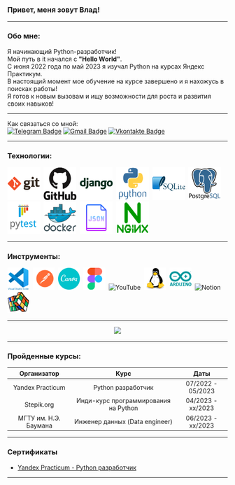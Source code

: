 ### Привет, меня зовут Влад!

---

### Обо мне:

Я начинающий Python-разработчик!  
Мой путь в it начался с **"Hello World"**.  
С июня 2022 года по май 2023 я изучал Python на курсах Яндекс Практикум.  
В настоящий момент мое обучение на курсе завершено и я нахожусь в поисках работы!  
Я готов к новым вызовам и ищу возможности для роста и развития своих навыков!  

---

Как связаться со мной:  
[![Telegram Badge](https://img.shields.io/badge/-Telegram-blue?style=flat&logo=Telegram&logoColor=white)](https://t.me/V_I_Pronin) 
[![Gmail Badge](https://img.shields.io/badge/-Gmail-red?style=flat&logo=Gmail&logoColor=white)](mailto:proninvladislav@gmail.com) 
[![Vkontakte Badge](https://img.shields.io/badge/-VK-blue?style=flat&logo=VK&color=0077FF)](https://vk.com/id138305953) 
<!-- [![Discord Badge](https://img.shields.io/badge/-Discord-blue?style=shields.io&logo=Discord&color=5865F2&logoColor=FFFFFF)](VIPronin#1987) -->

<!--
[![LinkedIn](https://img.shields.io/badge/LinkedIn-0077B5?style=for-the-badge&logo=linkedin&logoColor=white)](https://linkedin.com/in/ольга-мелихова-78563192) 

---

### Социальные сети:

  <div id="badges">
    <a href="https://vk.com/id138305953" target="_blank">
      <img src="https://cdn-icons-png.flaticon.com/512/145/145813.png" width="40" height="40" alt="VK Badge"/>
    </a>
-->
---

### Технологии:

<div>
  <img src="https://github.com/devicons/devicon/blob/master/icons/git/git-original-wordmark.svg" title="git" alt="git" width="75" height="75"/>&nbsp;
  <img src="https://github.com/devicons/devicon/blob/master/icons/github/github-original-wordmark.svg" title="git-hub" alt="git-hub" width="75" height="75"/>&nbsp;  
  <img src="https://github.com/devicons/devicon/blob/master/icons/django/django-plain-wordmark.svg" title="django" alt="django" width="75" height="75"/>&nbsp;  
  <img src="https://github.com/devicons/devicon/blob/master/icons/python/python-original-wordmark.svg" title="Python" alt="Python" width="75" height="75"/>&nbsp;  
  <img src="https://github.com/devicons/devicon/blob/master/icons/sqlite/sqlite-original-wordmark.svg" title="sqlite" alt="sqlite" width="75" height="75"/>&nbsp;  
  <img src="https://github.com/devicons/devicon/blob/master/icons/postgresql/postgresql-original-wordmark.svg" title="PostgreSQL" alt="PostgreSQL" width="75" height="75"/>&nbsp;  
  <img src="https://github.com/devicons/devicon/blob/master/icons/pytest/pytest-original-wordmark.svg" title="pytest" alt="pytest" width="75" height="75"/>&nbsp;  
  <img src="https://github.com/devicons/devicon/blob/master/icons/docker/docker-original-wordmark.svg" title="docker" alt="docker" width="75" height="75"/>&nbsp;  
  <img src="https://github.com/VIPronin/VIPronin/blob/main/icons/json/icons8-json-96.png" title="JSON" alt="JSON" width="75" height="75"/>&nbsp;  
  <img src="https://github.com/VIPronin/VIPronin/blob/main/icons/nginx/nginx-1.svg" title="nginx" alt="nginx" width="75" height="75"/>&nbsp;  
</div>

---

### Инструменты:

<div>
  <img src="https://github.com/devicons/devicon/blob/master/icons/vscode/vscode-original-wordmark.svg" title="vscode" alt="vscode" width="50" height="50"/>&nbsp;  
  <img src="https://github.com/VIPronin/VIPronin/blob/main/icons/postman/postman.svg" title="Postman" alt="Postman" width="50" height="50"/>&nbsp;  
  <img src="https://github.com/devicons/devicon/blob/master/icons/canva/canva-original.svg" title="canva" alt="canva" width="50" height="50"/>&nbsp;
  <img src="https://github.com/devicons/devicon/blob/master/icons/figma/figma-original.svg" title="figma" alt="figma" width="50" height="50"/>&nbsp;
  <img src="https://upload.wikimedia.org/wikipedia/commons/9/9e/YouTube_Logo_%282013-2017%29.svg" title="YouTube" alt="YouTube" width="50" height="50"/>&nbsp;
  <img src="https://github.com/devicons/devicon/blob/master/icons/linux/linux-original.svg" title="linux" alt="linux" width="50" height="50"/>&nbsp;
  <img src="https://github.com/devicons/devicon/blob/master/icons/arduino/arduino-original-wordmark.svg" title="Arduino" alt="Arduino" width="50" height="50"/>&nbsp;  
  <img src="https://upload.wikimedia.org/wikipedia/commons/e/e9/Notion-logo.svg" title="Notion" alt="Notion" width="50" height="50"/>&nbsp;  
  <img src="https://github.com/VIPronin/VIPronin/blob/main/icons/rubik/icons8-%D0%BA%D1%83%D0%B1%D0%B8%D0%BA-%D1%80%D1%83%D0%B1%D0%B8%D0%BA%D0%B0-100.png" title="Problem Solving" alt="Problem Solving" width="50" height="50"/>&nbsp;  
</div>

---


<p align="center">
  <!--<img height="50%" width="auto" src ="https://github-readme-stats.vercel.app/api?username=VIPronin&show_icons=true&count_private=true&theme=darcula&hide_border=true&hide=issues,contribs&bg_color=00000000">-->
  <img height="50%" width="auto" src ="https://github-readme-stats.vercel.app/api/top-langs/?username=VIPronin&layout=compact&hide_border=true&theme=darcula&bg_color=00000000&langs_count=6&hide=jupyter%20notebook,tex,css,php&exclude_repo=Pacman-AI">
<br>
<!-- 
  <a href="https://www.buymeacoffee.com/VIPronin"> <img align="center" src="https://cdn.buymeacoffee.com/buttons/v2/default-orange.png" height="50" width="210" alt="aveek.saha" /></a> -->
  
</p>

--- 

 ### Пройденные курсы:

|     **Организатор**    |                  **Курс**                     |      **Даты**     |
| :--------------------: | :-------------------------------------------: | :---------------: |
| Yandex Practicum       | Python разработчик                            | 07/2022 - 05/2023 |
| Stepik.org             | Инди-курс программирования на Python          | 04/2023 - xx/2023 |
| МГТУ им. Н.Э. Баумана  | Инженер данных (Data engineer)                | 06/2023 - xx/2023 |


--- 


### Сертификаты
* [Yandex Practicum - Python разработчик ]([https://www.--link--](https://docs.yandex.ru/docs/view?url=ya-disk%3A%2F%2F%2Fdisk%2F%D0%AF%D0%9F%20-%20%D0%94%D0%B8%D0%BF%D0%BB%D0%BE%D0%BC%20-%20Python%20%D1%80%D0%B0%D0%B7%D1%80%D0%B0%D0%B1%D0%BE%D1%82%D1%87%D0%B8%D0%BA%2FVladislav%20Pronin_20232BE00511.pdf&name=Vladislav%20Pronin_20232BE00511.pdf&uid=1130000041166750&nosw=1))

--- 

<!-- ### Codewars:

![codewars](https://www.codewars.com/users/VIPronin/badges/large) -->
<!--
### GitHub статистика:

<table>
  <tr>
    <td>
      <img align="left" src="http://github-readme-streak-stats.herokuapp.com?user=VIPronin&theme=dark&background=000000" alt="webDev's Github stats" />
    </td>
    <td>
      <img height="195px" align="right" alt="webDev's Github Languages" src="https://github-readme-stats-sigma-five.vercel.app/api/top-langs/?username=VIPronin&layout=compact&theme=vision-friendly-dark" />
    </td>
  </tr>
</table>


<h2 align="center">⚡ Stats ⚡</h2>
<br>
<p align=center>
  <div align=center>
    <a href="https://github.com/denvercoder1/github-readme-streak-stats" title="Go to Source">
      <img align="left" width=390 src="https://github-readme-streak-stats.herokuapp.com/?user=zumrudu-anka&theme=react&border=61dafb&hide_border=true" alt="zumrudu-anka" />
    </a>
    <a href="https://github.com/anuraghazra/github-readme-stats" title="Go to Source">
      <img align="right" width=390 src="https://github-readme-stats.vercel.app/api?username=zumrudu-anka&show_icons=true&theme=react&border_color=61dafb&hide_border=true" />
    </a>
  </div>
  <br><br><br><br><br><br><br><br><br>
  <div align=center>
    <a href="https://github.com/anuraghazra/github-readme-stats">
      <img width=325 align="center" src="https://github-readme-stats.vercel.app/api/top-langs/?username=zumrudu-anka&hide=c%23,powershell,Mathematica,Ruby,Objective-C,Objective-C%2b%2b,Cuda&title_color=61dafb&text_color=ffffff&icon_color=61dafb&bg_color=20232a&langs_count=8&layout=compact&border_color=61dafb&hide_border=true" />
    </a>
  </div>
  <br>

![Visitor Badge](https://visitor-badge.laobi.icu/badge?page_id=VIPronin)

-->
